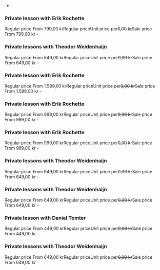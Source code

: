 -
### Private lesson with Erik Rochette

Regular price From 799,00 krRegular priceUnit price per~~0,00 kr~~Sale price From 799,00 kr -
### Private lessons with Theodor Weidenhaijn

Regular price From 649,00 krRegular priceUnit price per~~0,00 kr~~Sale price From 649,00 kr -
### Private lesson with Erik Rochette

Regular price From 1.599,00 krRegular priceUnit price per~~0,00 kr~~Sale price From 1.599,00 kr -
### Private lesson with Erik Rochette

Regular price From 999,00 krRegular priceUnit price per~~0,00 kr~~Sale price From 999,00 kr -
### Private lesson with Erik Rochette

Regular price From 999,00 krRegular priceUnit price per~~0,00 kr~~Sale price From 999,00 kr -
### Private lessons with Theodor Weidenhaijn

Regular price From 649,00 krRegular priceUnit price per~~0,00 kr~~Sale price From 649,00 kr -
### Private lessons with Theodor Weidenhaijn

Regular price From 649,00 krRegular priceUnit price per~~0,00 kr~~Sale price From 649,00 kr -
### Private lesson with Daniel Tomter

Regular price From 449,00 krRegular priceUnit price per~~0,00 kr~~Sale price From 449,00 kr -
### Private lessons with Theodor Weidenhaijn

Regular price From 649,00 krRegular priceUnit price per~~0,00 kr~~Sale price From 649,00 kr